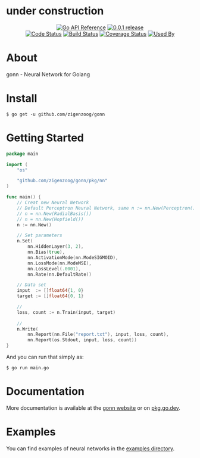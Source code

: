 # under construction

<div style="text-align: center">
  <a href="https://pkg.go.dev/zigenzoog/gonn?tab=doc" title="Go API Reference" rel="nofollow"><img src="https://img.shields.io/badge/go-documentation-blue.svg?style=flat" alt="Go API Reference"></a>
  <a href="https://github.com/zigenzoog/gonn/releases/tag/v0.0.1" title="0.0.1 Release" rel="nofollow"><img src="https://img.shields.io/badge/version-0.0.1-blue.svg?style=flat" alt="0.0.1 release"></a>
  <br />
  <a href="https://goreportcard.com/report/zigenzoog/gonn"><img src="https://goreportcard.com/badge/zigenzoog/gonn" alt="Code Status" /></a>
  <a href="https://travis-ci.org/zigenzoog/gonn"><img src="https://travis-ci.org/zigenzoog/gonn.svg" alt="Build Status" /></a>
  <a href='https://coveralls.io/github/zigenzoog/gonn?branch=develop'><img src='https://coveralls.io/repos/github/zigenzoog/gonn/badge.svg?branch=develop' alt='Coverage Status' /></a>
  <a href='https://sourcegraph.com/github.com/zigenzoog/gonn?badge'><img src='https://sourcegraph.com/github.com/zigenzoog/gonn/-/badge.svg' alt='Used By' /></a>
</div>

# About
gonn - Neural Network for Golang

# Install
    
    $ go get -u github.com/zigenzoog/gonn

# Getting Started

```go
package main

import (
    "os"

    "github.com/zigenzoog/gonn/pkg/nn"
)

func main() {
	// Creat new Neural Network
	// Default Perceptron Neural Network, same n := nn.New(Perceptron())
	// n = nn.New(RadialBasis())
	// n = nn.New(Hopfield())
	n := nn.New()

	// Set parameters
	n.Set(
		nn.HiddenLayer(3, 2),
		nn.Bias(true),
		nn.ActivationMode(nn.ModeSIGMOID),
		nn.LossMode(nn.ModeMSE),
		nn.LossLevel(.0001),
		nn.Rate(nn.DefaultRate))

    // Data set
    input  := []float64{1, 0}
	target := []float64{0, 1}

	//
	loss, count := n.Train(input, target)
	
    //
	n.Write(
		nn.Report(nn.File("report.txt"), input, loss, count),
		nn.Report(os.Stdout, input, loss, count))
}
```
And you can run that simply as:
    
    $ go run main.go

# Documentation
More documentation is available at the [gonn website](https://zigenzoog.github.io/gonn/) or on [pkg.go.dev](https://pkg.go.dev/zigenzoog/gonn?tab=doc).

# Examples
You can find examples of neural networks in the [examples directory](https://github.com/zigenzoog/gonn/tree/master/examples/).
